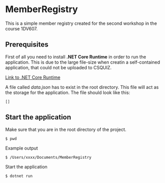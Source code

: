 # MemberRegistry

This is a simple member registry created for the second workshop in the course 1DV607.

## Prerequisites

First of all you need to install **\.NET Core Runtime** in order to run the application. This is due to the large file-size when creatin a self-contained application, that could not be uploaded to CSQUIZ.

[Link to .NET Core Runtime](https://www.microsoft.com/net/download)

A file called *data.json* has to exist in the root directory. This file will act as the storage for the application. The file should look like this:

```
[]
```

## Start the application

Make sure that you are in the root directory of the project.

`$ pwd`

Example output

`$ /Users/xxxx/Documents/MemberRegistry`

Start the application

`$ dotnet run`
